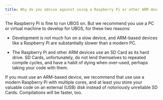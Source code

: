```yaml
---
title: Why do you advise against using a Raspberry Pi or other ARM device as a UBOS development machine?
---
```


The Raspberry Pi is fine to run UBOS on. But we recommend you use a PC or virtual machine
to develop for UBOS, for these two reasons:

* Development is not much fun on a slow device, and ARM-based devices like a Raspberry Pi
  are substantially slower than a modern PC.

* The Raspberry Pi and other ARM devices use an SD Card as its hard drive. SD Cards,
  unfortunately, do not lend themselves to repeated compile cycles, and have a habit of
  dying when over-used, perhaps taking your code with them.

If you must use an ARM-based device, we recommend that use use a modern Raspberry Pi
with multiple cores, and at least you store your valuable code on an external (USB) disk
instead of notoriously unreliable SD Cards. Compilations will be faster, too.

